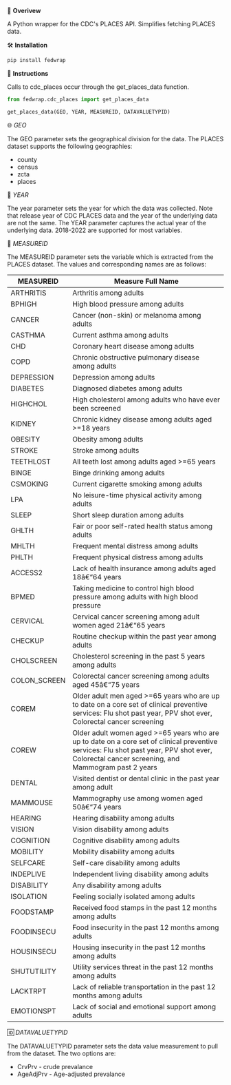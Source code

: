 🧭 **Overivew** 

A Python wrapper for the CDC's PLACES API. Simplifies fetching PLACES data.

🛠️ **Installation** 

```bash
pip install fedwrap
```

📝 **Instructions**

Calls to cdc_places occur through the get_places_data function. 

``` python
from fedwrap.cdc_places import get_places_data

get_places_data(GEO, YEAR, MEASUREID, DATAVALUETYPID)
```

🌐 *GEO*

The GEO parameter sets the geographical division for the data. The PLACES dataset supports the following geographies:
* county
* census
* zcta
* places

📆 *YEAR* 

The year parameter sets the year for which the data was collected. Note that release year of CDC PLACES data and the year of the underlying data are not the same. The YEAR parameter captures the actual year of the underlying data. 2018-2022 are supported for most variables. 

📏 *MEASUREID* 

The MEASUREID parameter sets the variable which is extracted from the PLACES dataset. The values and corresponding names are as follows: 

| MEASUREID | Measure Full Name |
|-|-|
ARTHRITIS | Arthritis among adults
BPHIGH | High blood pressure among adults
CANCER | Cancer (non-skin) or melanoma among adults
CASTHMA | Current asthma among adults
CHD | Coronary heart disease among adults
COPD | Chronic obstructive pulmonary disease among adults
DEPRESSION | Depression among adults
DIABETES | Diagnosed diabetes among adults
HIGHCHOL | High cholesterol among adults who have ever been screened
KIDNEY | Chronic kidney disease among adults aged &gt;=18 years
OBESITY	| Obesity among adults
STROKE	| Stroke among adults
TEETHLOST |	All teeth lost among adults aged >=65 years
BINGE |	Binge drinking among adults
CSMOKING |	Current cigarette smoking among adults
LPA |	No leisure-time physical activity among adults
SLEEP |	Short sleep duration among adults
GHLTH |	Fair or poor self-rated health status among adults
MHLTH |	Frequent mental distress among adults
PHLTH |	Frequent physical distress among adults
ACCESS2 |	Lack of health insurance among adults aged 18â€“64 years
BPMED |	Taking medicine to control high blood pressure among adults with high blood pressure
CERVICAL |	Cervical cancer screening among adult women aged 21â€“65 years
CHECKUP | 	Routine checkup within the past year among adults
CHOLSCREEN |	Cholesterol screening in the past 5 years among adults
COLON_SCREEN |	Colorectal cancer screening among adults aged 45â€“75 years
COREM |	Older adult men aged >=65 years who are up to date on a core set of clinical preventive services: Flu shot past year, PPV shot ever, Colorectal cancer screening
COREW |	Older adult women aged >=65 years who are up to date on a core set of clinical preventive services: Flu shot past year, PPV shot ever, Colorectal cancer screening, and Mammogram past 2 years
DENTAL |	Visited dentist or dental clinic in the past year among adult
MAMMOUSE |	Mammography use among women aged 50â€“74 years
HEARING |	Hearing disability among adults
VISION |	Vision disability among adults
COGNITION |	Cognitive disability among adults
MOBILITY |	Mobility disability among adults
SELFCARE |	Self-care disability among adults
INDEPLIVE |	Independent living disability among adults
DISABILITY |	Any disability among adults
ISOLATION |	Feeling socially isolated among adults
FOODSTAMP |	Received food stamps in the past 12 months among adults
FOODINSECU |	Food insecurity in the past 12 months among adults
HOUSINSECU |	Housing insecurity in the past 12 months among adults
SHUTUTILITY |	Utility services threat in the past 12 months among adults
LACKTRPT |	Lack of reliable transportation in the past 12 months among adults
EMOTIONSPT |	Lack of social and emotional support among adults

🆔 *DATAVALUETYPID*

The DATAVALUETYPID parameter sets the data value measurement to pull from the dataset. The two options are: 
* CrvPrv - crude prevalance 
* AgeAdjPrv - Age-adjusted prevalance 